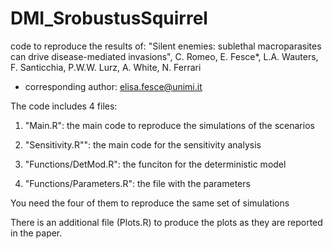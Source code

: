 # DMI_SrobustusSquirrel
code to reproduce the results of: "Silent enemies: sublethal macroparasites can drive disease-mediated invasions", C. Romeo, E. Fesce*, L.A. Wauters, F. Santicchia, P.W.W. Lurz, A. White, N. Ferrari

* corresponding author: elisa.fesce@unimi.it


The code includes 4 files: 
1) "Main.R": the main code to reproduce the simulations of the scenarios
2) "Sensitivity.R"": the main code for the sensitivity analysis

3) "Functions/DetMod.R": the funciton for the deterministic model
4) "Functions/Parameters.R": the file with the parameters

You need the four of them to reproduce the same set of simulations

There is an additional file (Plots.R) to produce the plots as they are reported in the paper. 



